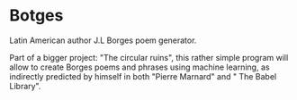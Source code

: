 # Botges
Latin American author J.L Borges poem generator. 

Part of a bigger project: "The circular ruins", this rather simple program will allow to create Borges poems and phrases using machine learning, as indirectly predicted by himself in both "Pierre Marnard" and " The Babel Library". 

   
 
